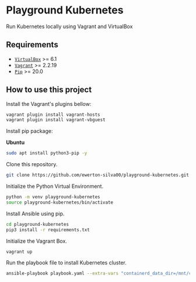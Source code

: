 # Playground Kubernetes

Run Kubernetes locally using Vagrant and VirtualBox

## Requirements

- [`VirtualBox`](https://www.virtualbox.org/) >= 6.1
- [`Vagrant`](https://www.vagrantup.com/) >= 2.2.19
- [`Pip`](https://pypi.org/project/pip/) >= 20.0

## How to use this project

Install the Vagrant's plugins bellow:
```bash
vagrant plugin install vagrant-hosts
vagrant plugin install vagrant-vbguest
```

Install pip package:

**Ubuntu**
```bash
sudo apt install python3-pip -y
```

Clone this repository.
```bash
git clone https://github.com/ewerton-silva00/playground-kubernetes.git
```

Initialize the Python Virtual Environment.
```bash
python -m venv playground-kubernetes
source playground-kubernetes/bin/activate
```

Install Ansible using pip.
```bash
cd playground-kubernetes
pip3 install -r requirements.txt
```

Initialize the Vagrant Box.
```bash
vagrant up
```

Run the playbook file to install Kubernetes cluster.
```bash
ansible-playbook playbook.yaml --extra-vars "containerd_data_dir=/mnt/containerd"
```

